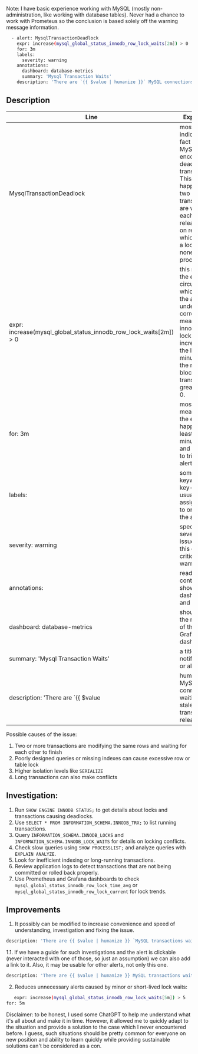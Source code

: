 Note: I have basic experience working with MySQL (mostly non-administration, like working with database tables). Never had a chance to work with Prometeus so the conclusion is based solely off the warning message information.

```sh
  - alert: MysqlTransactionDeadlock
    expr: increase(mysql_global_status_innodb_row_lock_waits[2m]) > 0
    for: 3m
    labels:
      severity: warning
    annotations:
      dashboard: database-metrics
      summary: 'Mysql Transaction Waits'
    description: 'There are `{{ $value | humanize }}` MySQL connections waiting for a stale transaction to release.'
```

## Description

| Line                                                                                       | Explanation                                                                                                                                                                                                                                  |
|--------------------------------------------------------------------------------------------|----------------------------------------------------------------------------------------------------------------------------------------------------------------------------------------------------------------------------------------------|
| MysqlTransactionDeadlock                                                                   | most probably indicates the fact that MySQL has encountered a deadlock in a transaction. This could happen when two or more transactions are waiting for each other to release lock on resources, which causes a loop when none can proceed. |
| expr: increase(mysql_global_status_innodb_row_lock_waits[2m]) > 0                          | this must be the event circumstances which trigger the alert. If I understand it correctly, it means that innodb row lock waits has increased in the last 2 minutes and the nuber of blocked transactions is greater than 0.                 |
| for: 3m                                                                                    | most pobably, means that the event happened at least 3 minutes ago and it's time to trigger the alert                                                                                                                                        |
| labels:                                                                                    | some keywords or key-phrases usually assigned here to organize the alerts                                                                                                                                                                    |
| severity: warning                                                                          | specifies the severity of the issue (alert), this one is not critical, only warning.                                                                                                                                                         |
| annotations:                                                                               | readable context shown in dashboards and alerts |
| dashboard: database-metrics                                                                | should refer to the name or ID of the related Grafana dashboard |
| summary: 'Mysql Transaction Waits'                                                         | a title used for notifications or alerts |
| description: 'There are `{{ $value | humanize }}` MySQL connections waiting for a stale transaction to release.' | provides humanized description of the issue with an additional data to help uderstand the issue quickly |

Possible causes of the issue: 
1. Two or more transactions are modifying the same rows and waiting for each other to finish
2. Poorly designed queries or missing indexes can cause excessive row or table lock
3. Higher isolation levels like `SERIALIZE`      
4. Long transactions can also make conflicts 

## Investigation: 

1. Run `SHOW ENGINE INNODB STATUS;` to get details about locks and transactions causing deadlocks.
2. Use `SELECT * FROM INFORMATION_SCHEMA.INNODB_TRX;` to list running transactions.
3. Query `INFORMATION_SCHEMA.INNODB_LOCKS` and `INFORMATION_SCHEMA.INNODB_LOCK_WAITS` for details on locking conflicts.
4. Check slow queries using `SHOW PROCESSLIST;` and analyze queries with `EXPLAIN ANALYZE`.
5. Look for inefficient indexing or long-running transactions.
6. Review application logs to detect transactions that are not being committed or rolled back properly.
7. Use Prometheus and Grafana dashboards to check `mysql_global_status_innodb_row_lock_time_avg` or `mysql_global_status_innodb_row_lock_current` for lock trends.

## Improvements
1. It possibly can be modified to increase convenience and speed of understanding, investigation and fixing the issue.
```sh
description: 'There are {{ $value | humanize }} `MySQL transactions waiting due to row locks. Investigate long-running transactions and potential deadlocks.`'
```
1.1. If we have a guide for such investigations and the alert is clickable (never interacted with one of those, so just an assumption) we can also add a link to it. Also, it may be usable for other alerts, not only this one.
```sh   
description: 'There are {{ $value | humanize }} MySQL transactions waiting due to row locks. [Investigate](https://dev.mysql.com/doc/refman/8.4/en/innodb-deadlocks.html#:~:text=To%20view%20the%20last%20deadlock,to%20the%20mysqld%20error%20log.) long-running transactions and potential deadlocks.
```
2. Reduces unnecessary alerts caused by minor or short-lived lock waits:
```sh   
   expr: increase(mysql_global_status_innodb_row_lock_waits[5m]) > 5
for: 5m
```


Disclaimer: to be honest, I used some ChatGPT to help me understand what it's all about and make it in time. However, it allowed me to quickly adapt to the situation and provide a solution to the case which I never encountered before. I guess, such situations should be pretty common for everyone on new position and ability to learn quickly while providing sustainable solutions can't be considered as a con. 
